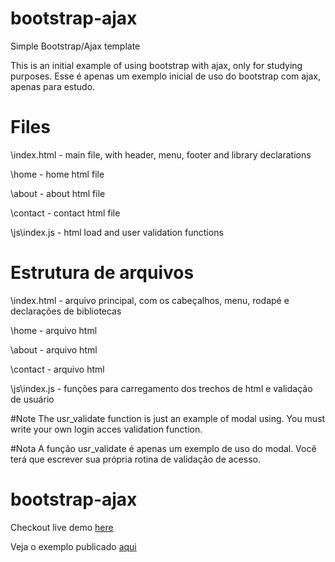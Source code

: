 # bootstrap-ajax
Simple Bootstrap/Ajax template

This is an initial example of using bootstrap with ajax, only for studying purposes.
Esse é apenas um exemplo inicial de uso do bootstrap com ajax, apenas para estudo.

# Files
\index.html - main file, with header, menu, footer and library declarations

\home - home html file

\about - about html file

\contact - contact html file

\js\index.js - html load and user validation functions

# Estrutura de arquivos
\index.html - arquivo principal, com os cabeçalhos, menu, rodapé e declarações de bibliotecas

\home - arquivo html

\about - arquivo html

\contact - arquivo html

\js\index.js - funções para carregamento dos trechos de html e validação de usuário 

#Note
The usr_validate function is just an example of modal using. You must write your own login acces validation function.

#Nota
A função usr_validate é apenas um exemplo de uso do modal. Você terá que escrever sua própria rotina de validação de acesso.
# bootstrap-ajax

Checkout live demo <a href="http://www.tarcisojunior.com.br/bootstrap-ajax">here</a>

Veja o exemplo publicado <a href="http://www.tarcisojunior.com.br/bootstrap-ajax">aqui</a>
